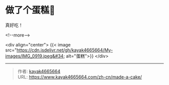 # 做了个蛋糕🍰


真好吃！

&lt;!--more--&gt;

&lt;div align=&#34;center&#34;&gt;
{{&lt; image src=&#34;https://cdn.jsdelivr.net/gh/kayak4665664/My-images/IMG_0919.jpeg&#34; alt=&#34;蛋糕&#34;&gt;}}
&lt;/div&gt;

---

> 作者: [kayak4665664](https://github.com/kayak4665664)  
> URL: https://www.kayak4665664.com/zh-cn/made-a-cake/  

